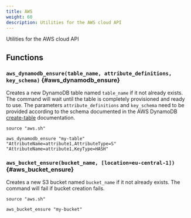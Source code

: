 ```yaml
---
title: AWS
weight: 60
description: Utilities for the AWS cloud API
---
```


Utilities for the AWS cloud API

## Functions

### `aws_dynamodb_ensure(table_name, attribute_definitions, key_schema)` {#aws_dynamodb_ensure}

Creates a new DynamoDB table named `table_name` if it not already exists. The command will wait until the table is completely provisioned and ready to use. The parameters `attribute_definitions` and `key_schema` need to be provided according to the schema documented in the AWS DynamoDB [create-table](https://awscli.amazonaws.com/v2/documentation/api/latest/reference/dynamodb/create-table.html) documentation.

```shell
source "aws.sh"

aws_dynamodb_ensure "my-table" "AttributeName=attribute1,AttributeType=S" "AttributeName=attribute1,KeyType=HASH"
```

### `aws_bucket_ensure(bucket_name, [location=eu-central-1])` {#aws_bucket_ensure}

Creates a new S3 bucket named `bucket_name` if it not already exists. The command will fail if bucket creation fails.

```shell
source "aws.sh"

aws_bucket_ensure "my-bucket"
```